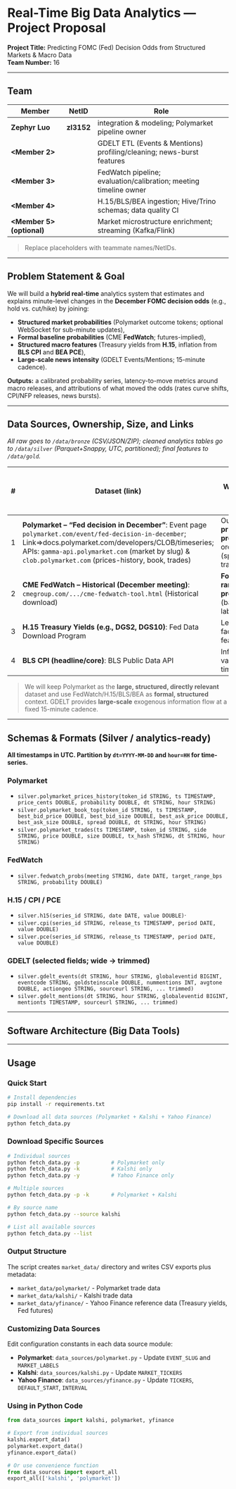 # Real-Time Big Data Analytics — Project Proposal

**Project Title:** Predicting FOMC (Fed) Decision Odds from Structured Markets & Macro Data  
**Team Number:** 16

---

## Team

| Member                    | NetID      | Role                                                                  |
| ------------------------- | ---------- | --------------------------------------------------------------------- |
| **Zephyr Luo**            | **zl3152** | integration & modeling; Polymarket pipeline owner                     |
| **<Member 2>**            | <netid>    | GDELT ETL (Events & Mentions) profiling/cleaning; news-burst features |
| **<Member 3>**            | <netid>    | FedWatch pipeline; evaluation/calibration; meeting timeline owner     |
| **<Member 4>**            | <netid>    | H.15/BLS/BEA ingestion; Hive/Trino schemas; data quality CI           |
| **<Member 5> (optional)** | <netid>    | Market microstructure enrichment; streaming (Kafka/Flink)             |

> Replace placeholders with teammate names/NetIDs.

---

## Problem Statement & Goal

We will build a **hybrid real-time** analytics system that estimates and explains minute-level changes in the **December FOMC decision odds** (e.g., hold vs. cut/hike) by joining:

- **Structured market probabilities** (Polymarket outcome tokens; optional WebSocket for sub-minute updates),
- **Formal baseline probabilities** (CME **FedWatch**; futures-implied),
- **Structured macro features** (Treasury yields from **H.15**, inflation from **BLS CPI** and **BEA PCE**),
- **Large-scale news intensity** (GDELT Events/Mentions; 15-minute cadence).

**Outputs:** a calibrated probability series, latency-to-move metrics around macro releases, and attributions of what moved the odds (rates curve shifts, CPI/NFP releases, news bursts).

---

## Data Sources, Ownership, Size, and Links

_All raw goes to `/data/bronze` (CSV/JSON/ZIP); cleaned analytics tables go to `/data/silver` (Parquet+Snappy, UTC, partitioned); final features to `/data/gold`._

| #   | Dataset (link)                                                                                                                                                                                                                                                          | What we use it for                                                                 | Cadence                                 |                 Est. size (our 4–8 week window) | Owner (MR profiling & cleaning) |
| --- | ----------------------------------------------------------------------------------------------------------------------------------------------------------------------------------------------------------------------------------------------------------------------- | ---------------------------------------------------------------------------------- | --------------------------------------- | ----------------------------------------------: | ------------------------------- |
| 1   | **Polymarket – “Fed decision in December”**: Event page `polymarket.com/event/fed-decision-in-december`; Link=>docs.polymarket.com/developers/CLOB/timeseries; APIs: `gamma-api.polymarket.com` (market by slug) & `clob.polymarket.com` (prices-history, book, trades) | Outcome-token **price ≈ probability**; order book (spreads/depth); trades (impact) | Sec–min (poll or WS); backfill via REST | **GBs+** (book snapshots every 10–15s + trades) | **Zephyr**                      |
| 2   | **CME FedWatch – Historical (December meeting)**: `cmegroup.com/.../cme-fedwatch-tool.html` (Historical download)                                                                                                                                                       | **Formal target-range probabilities** (baseline & labels)                          | Daily                                   |                                         **MBs** | <Member 3>                      |
| 3   | **H.15 Treasury Yields (e.g., DGS2, DGS10)**: Fed Data Download Program                                                                                                                                                                                                 | Level/slope factors (rates features)                                               | Daily                                   |                                   **10s of MB** | <Member 4>                      |
| 4   | **BLS CPI (headline/core)**: BLS Public Data API                                                                                                                                                                                                                        | Inflation release values, release timestamps                                       | Monthly (+ schedule)                    |                                         **MBs** | <Member 4>                      |

> We will keep Polymarket as the **large, structured, directly relevant** dataset and use FedWatch/H.15/BLS/BEA as **formal, structured** context. GDELT provides **large-scale** exogenous information flow at a fixed 15-minute cadence.

---

## Schemas & Formats (Silver / analytics-ready)

**All timestamps in UTC. Partition by `dt=YYYY-MM-DD` and `hour=HH` for time-series.**

### Polymarket

- `silver.polymarket_prices_history(token_id STRING, ts TIMESTAMP, price_cents DOUBLE, probability DOUBLE, dt STRING, hour STRING)`
- `silver.polymarket_book_top(token_id STRING, ts TIMESTAMP, best_bid_price DOUBLE, best_bid_size DOUBLE, best_ask_price DOUBLE, best_ask_size DOUBLE, spread DOUBLE, dt STRING, hour STRING)`
- `silver.polymarket_trades(ts TIMESTAMP, token_id STRING, side STRING, price DOUBLE, size DOUBLE, tx_hash STRING, dt STRING, hour STRING)`

### FedWatch

- `silver.fedwatch_probs(meeting STRING, date DATE, target_range_bps STRING, probability DOUBLE)`

### H.15 / CPI / PCE

- `silver.h15(series_id STRING, date DATE, value DOUBLE)`·
- `silver.cpi(series_id STRING, release_ts TIMESTAMP, period DATE, value DOUBLE)`
- `silver.pce(series_id STRING, release_ts TIMESTAMP, period DATE, value DOUBLE)`

### GDELT (selected fields; wide → trimmed)

- `silver.gdelt_events(dt STRING, hour STRING, globaleventid BIGINT, eventcode STRING, goldsteinscale DOUBLE, nummentions INT, avgtone DOUBLE, actiongeo STRING, sourceurl STRING, ... trimmed)`
- `silver.gdelt_mentions(dt STRING, hour STRING, globaleventid BIGINT, mentionts TIMESTAMP, sourceurl STRING, ... trimmed)`

---

## Software Architecture (Big Data Tools)

---

## Usage

### Quick Start

```bash
# Install dependencies
pip install -r requirements.txt

# Download all data sources (Polymarket + Kalshi + Yahoo Finance)
python fetch_data.py
```

### Download Specific Sources

```bash
# Individual sources
python fetch_data.py -p          # Polymarket only
python fetch_data.py -k          # Kalshi only
python fetch_data.py -y          # Yahoo Finance only

# Multiple sources
python fetch_data.py -p -k       # Polymarket + Kalshi

# By source name
python fetch_data.py --source kalshi

# List all available sources
python fetch_data.py --list
```

### Output Structure

The script creates `market_data/` directory and writes CSV exports plus metadata:

- `market_data/polymarket/` - Polymarket trade data
- `market_data/kalshi/` - Kalshi trade data
- `market_data/yfinance/` - Yahoo Finance reference data (Treasury yields, Fed futures)

### Customizing Data Sources

Edit configuration constants in each data source module:

- **Polymarket**: `data_sources/polymarket.py` - Update `EVENT_SLUG` and `MARKET_LABELS`
- **Kalshi**: `data_sources/kalshi.py` - Update `MARKET_TICKERS`
- **Yahoo Finance**: `data_sources/yfinance.py` - Update `TICKERS`, `DEFAULT_START`, `INTERVAL`

### Using in Python Code

```python
from data_sources import kalshi, polymarket, yfinance

# Export from individual sources
kalshi.export_data()
polymarket.export_data()
yfinance.export_data()

# Or use convenience function
from data_sources import export_all
export_all(['kalshi', 'polymarket'])
```
